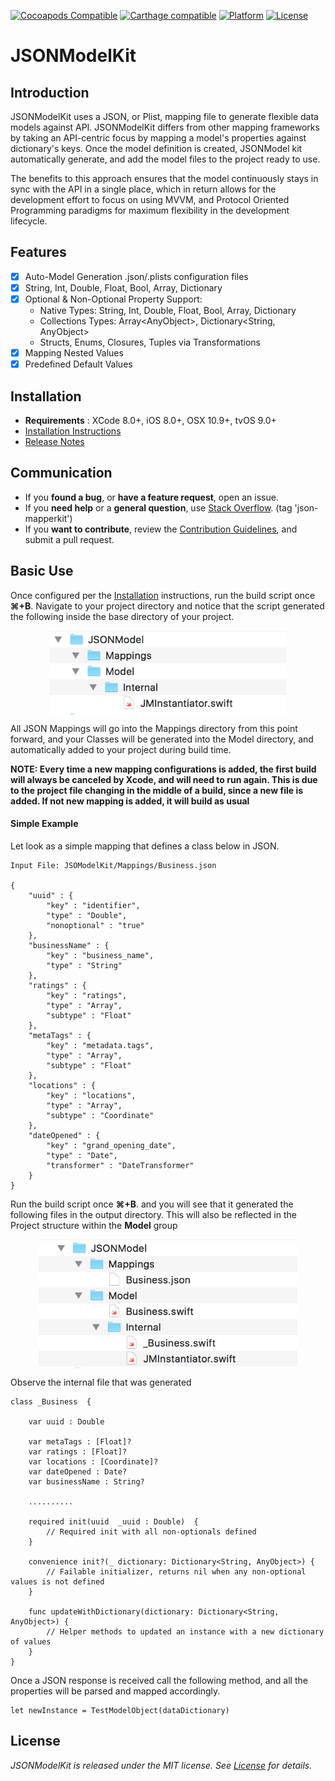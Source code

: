 [![Cocoapods Compatible](https://img.shields.io/badge/pod-v0.8.0-blue.svg)](https://cocoapods.org/)
[![Carthage compatible](https://img.shields.io/badge/Carthage-compatible-4BC51D.svg?style=flat)](https://github.com/Carthage/Carthage)
[![Platform](https://img.shields.io/badge/platform-ios%20%7C%20osx%20%7C%20tvos-lightgrey.svg)](https://github.com/AntonTheDev/JSONModelKit/)
[![License](https://img.shields.io/badge/license-MIT-343434.svg)](https://github.com/AntonTheDev/JSONModelKit/)

# JSONModelKit

## Introduction

JSONModelKit uses a JSON, or Plist, mapping file to generate flexible data models against API. JSONModelKit differs from other mapping frameworks by taking an API-centric focus by mapping a model's properties against dictionary's keys. Once the model definition is created, JSONModel kit automatically generate, and add the model files to the project ready to use.

The benefits to this approach ensures that the model continuously stays in sync with the API in a single place, which in return allows for the development effort to focus on using MVVM, and Protocol Oriented Programming paradigms for maximum flexibility in the development lifecycle.

## Features

- [X] Auto-Model Generation .json/.plists configuration files
- [X] String, Int, Double, Float, Bool, Array, Dictionary
- [X] Optional & Non-Optional Property Support:
	* Native Types: String, Int, Double, Float, Bool, Array, Dictionary
	* Collections Types: Array\<AnyObject\>, Dictionary\<String, AnyObject\>
	* Structs, Enums, Closures, Tuples via Transformations
- [X] Mapping Nested Values
- [X] Predefined Default Values

## Installation

* **Requirements** : XCode 8.0+, iOS 8.0+, OSX 10.9+, tvOS 9.0+
* [Installation Instructions](/documentation/installation.md)
* [Release Notes](/documentation/changelog.md)

## Communication

- If you **found a bug**, or **have a feature request**, open an issue.
- If you **need help** or a **general question**, use [Stack Overflow](http://stackoverflow.com/questions/tagged/json-mapperkit). (tag 'json-mapperkit')
- If you **want to contribute**, review the [Contribution Guidelines](/Documentation/CONTRIBUTING.md), and submit a pull request.

## Basic Use

Once configured per the [Installation](/documentation/installation.md) instructions, run the build script once **⌘+B**. Navigate to your project directory and notice that the script generated the following inside the base directory of your project.

<p align="center">
<img align="center"  src="https://github.com/AntonTheDev/JSONModelKit/blob/dev/documentation/readme_assets/folder_structure.png?raw=true" width="378" height="134" />
</p>

All JSON Mappings will go into the Mappings directory from this point forward, and your Classes will be generated into the Model directory, and automatically added to your project during build time.

**NOTE: Every time a new mapping configurations is added, the first build will always be canceled by Xcode, and will need to run again. This is due to the project file changing in the middle of a build, since a new file is added. If not new mapping is added, it will build as usual**


#### Simple Example

Let look as a simple mapping that defines a class below in JSON.

```
Input File: JSOModelKit/Mappings/Business.json

{
	"uuid" : {						 
		"key" : "identifier",		 
		"type" : "Double",			 
		"nonoptional" : "true"		 
	},
	"businessName" : {
		"key" : "business_name",
		"type" : "String"			
	},
	"ratings" : {
		"key" : "ratings",
		"type" : "Array",			
		"subtype" : "Float"			
	},
	"metaTags" : {
		"key" : "metadata.tags",
		"type" : "Array",			
		"subtype" : "Float"			
	},
	"locations" : {
		"key" : "locations",
		"type" : "Array",			
		"subtype" : "Coordinate"
	},
	"dateOpened" : {
		"key" : "grand_opening_date",		
		"type" : "Date",					
		"transformer" : "DateTransformer"
	}
}

```
Run the build script once **⌘+B**. and you will see that it generated the following files in the output directory. This will also be reflected in the Project structure within the **Model** group

<p align="center">
<img align="center"  src="https://github.com/AntonTheDev/JSONModelKit/blob/dev/documentation/readme_assets/genrerated_folder_structure.png?raw=true" width="414" height="206" />
</p>


Observe the internal file that was generated

```
class _Business  {

	var uuid : Double

	var metaTags : [Float]?
	var ratings : [Float]?
	var locations : [Coordinate]?
	var dateOpened : Date?
	var businessName : String?

	..........

	required init(uuid  _uuid : Double)  {
		// Required init with all non-optionals defined
	}

	convenience init?(_ dictionary: Dictionary<String, AnyObject>) {
		// Failable initializer, returns nil when any non-optional values is not defined
	}

	func updateWithDictionary(dictionary: Dictionary<String, AnyObject>) {
		// Helper methods to updated an instance with a new dictionary of values
	}
}

```

Once a JSON response is received call the following method, and all the properties will be parsed and mapped accordingly.

```
let newInstance = TestModelObject(dataDictionary)
```

## License

*JSONModelKit is released under the MIT license. See [License](/LICENSE.md) for details.*
